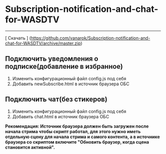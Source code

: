 # Subscription-notification-and-chat-for-WASDTV
____
[ Скачать ] (https://github.com/vanarok/Subscription-notification-and-chat-for-WASDTV/archive/master.zip)

## Подключить уведомления о подписке(добавление в избранное)
1. Изменить конфигурационный файл config.js под себя
2. Добавить newSubscribe.html в источник браузера ОБС
## Подключить чат(без стикеров)
1. Изменить конфигурационный файл config.js под себя
2. Добавить chat.html в источник браузера ОБС

**Рекомендация: Источник браузера должен быть загружен после начала стрима чтобы скрипт работал, для этого нужно иметь отдельную сцену для начала стрима и самого контента, а в источнике браузера со скриптом включите "Обновить браузер, когда сцена становится активной".**
